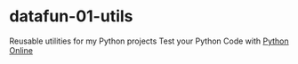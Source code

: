 # datafun-01-utils
Reusable utilities for my Python projects
Test your Python Code with [Python Online](https://www.online-python.com)
